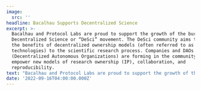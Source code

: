 ```yaml
---
image:
  src: ''
headline: Bacalhau Supports Decentralized Science
excerpt: >-
  Bacalhau and Protocol Labs are proud to support the growth of the burgeoning
  Decentralized Science or “DeSci” movement. The DeSci community aims to bring
  the benefits of decentralized ownership models (often referred to as “Web3”
  technologies) to the scientific research process. Companies and DAOs
  (Decentralized Autonomous Organizations) are forming in the community to
  empower new models of research ownership (IP), collaboration, and
  reproducibility. 
text: "Bacalhau and Protocol Labs are proud to support the growth of the burgeoning Decentralized Science or “DeSci” movement. The DeSci community aims to bring the benefits of decentralized ownership models (often referred to as “Web3” technologies) to the scientific research process. Companies and DAOs (Decentralized Autonomous Organizations) are forming in the community to empower new models of research ownership (IP), collaboration, and reproducibility.&#x20;\n\n## **LabDAO Partnership**\n\n\n\n\nIn support of the DeSci movement, the Bacalhau project is announcing our partnership with LabDAO, which will foster open, reproducible data processing for the broader DeSci community.\n\n\n\n\n![LabDAO Logo](https://res.cloudinary.com/protocolai/image/upload/v1663680466/bacalhau/labdao_logo_u8xacn.png)\n\n\n\n\nLabDAO’s mission is to become an open, community-run network of wet and dry laboratories for life science research. As part of its mission to develop resources for scientists to come together and work online, LabDAO is interested in adopting decentralized scientific compute infrastructure for its scientists' work. Bacalhau will partner with LabDAO to power the data processing engine for their Service [Lab Exchange](https://docs.labdao.xyz/lab-exchange/what\\_is\\_openlab \"Lab Exchange\").\n\n\n\n\n“*Our goal is to accelerate progress by making scientific tools more accessible - building distributed compute infrastructure is an essential component on the way there. We are excited to be partnering with the Bacalhau team to integrate this piece of the puzzle together*\"&#x20;\n\n\\- Niklas Rindtorff, LabDAO Founder & Core\n\n\n\n\n## **Gitcoin Grants Round 15**\n\nOur parent organization, Protocol Labs, is helping to fund the recent Gitcoin Grants Round 15 included a specific section for supporting [Decentralized Science](https://gitcoin.co/grants/explorer/?page=3\\&limit=12\\&me=false\\&sort\\_option=weighted\\_shuffle\\&collection\\_id=false\\&network=mainnet\\&state=active\\&profile=false\\&round\\_num=15\\&customer\\_name=DeSci\\&sub\\_round\\_slug=gr15-desci\\&collections\\_page=1\\&grant\\_regions=\\&grant\\_types=\\&grant\\_tags=\\&tenants=\\&idle=true\\&featured=true\\&round\\_type=false\\&tab=grants). Each Gitcoin grants program runs for 15 days and allows donors to support a wide variety of projects via quadratic voting.\_\n\n\n\n\nThe Bacalhau project supports DeSci projects of all sizes and we are excited to see the advancements resulting from this funding round.\n\n\n"
date: '2022-09-16T04:00:00.000Z'
---
```


